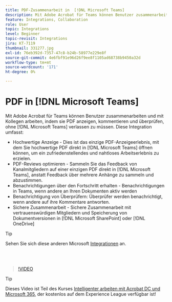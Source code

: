 ```yaml
---
title: PDF-Zusammenarbeit in  [!DNL Microsoft Teams]
description: Mit Adobe Acrobat für Teams können Benutzer zusammenarbeiten und mit Kollegen arbeiten, indem sie PDF anzeigen, kommentieren und überprüfen, ohne  [!DNL Microsoft Teams] verlassen zu müssen.
feature: Integrations, Collaboration
role: User
topic: Integrations
level: Beginner
topic-revisit: Integrations
jira: KT-7119
thumbnail: 331277.jpg
exl-id: 76eb392d-7357-47c8-b24b-58977e229e8f
source-git-commit: 4e6fbf91e96d26f9ee8f1105ad68738b9450a32d
workflow-type: tm+mt
source-wordcount: '171'
ht-degree: 0%

---
```


# PDF in [!DNL Microsoft Teams]

Mit Adobe Acrobat für Teams können Benutzer zusammenarbeiten und mit Kollegen arbeiten, indem sie PDF anzeigen, kommentieren und überprüfen, ohne [!DNL Microsoft Teams] verlassen zu müssen. Diese Integration umfasst:

* Hochwertige Anzeige - Dies ist das einzige PDF-Anzeigeerlebnis, mit dem Sie hochwertige PDF direkt in [!DNL Microsoft Teams] öffnen können, um ein zufriedenstellendes und nahtloses Arbeitserlebnis zu erzielen.
* PDF-Reviews optimieren - Sammeln Sie das Feedback von Kanalmitgliedern auf einer einzigen PDF direkt in [!DNL Microsoft Teams], anstatt Feedback über mehrere Anhänge zu sammeln und abzustimmen.
* Benachrichtigungen über den Fortschritt erhalten - Benachrichtigungen in Teams, wenn andere an Ihren Dokumenten aktiv werden
* Benachrichtigung von Überprüfern: Überprüfer werden benachrichtigt, wenn andere auf ihre Kommentare antworten.
* Sichere Zusammenarbeit - Sichere Zusammenarbeit mit vertrauenswürdigen Mitgliedern und Speicherung von Dokumentversionen in [!DNL Microsoft SharePoint] oder [!DNL OneDrive]

>[!TIP]
>
>Sehen Sie sich diese anderen Microsoft [Integrationen](../integrate/integrate-overview.md#microsoft) an.

<br> 

>[!VIDEO](https://video.tv.adobe.com/v/331277?quality=12&learn=on&hidetitle=true)

>[!TIP]
>
>Dieses Video ist Teil des Kurses [Intelligenter arbeiten mit Acrobat DC und Microsoft 365](https://experienceleague.adobe.com/?recommended=Acrobat-U-1-2021.microsoft365), der kostenlos auf dem Experience League verfügbar ist!
